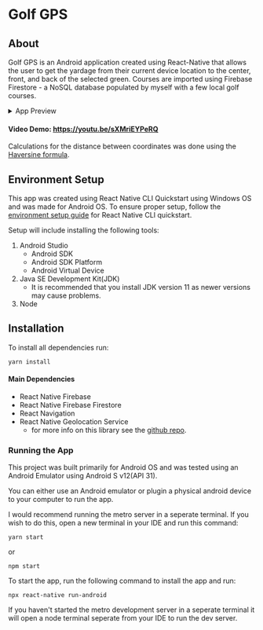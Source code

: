 # Golf GPS

## About

Golf GPS is an Android application created using React-Native that allows the user to get the yardage from their current device location to the center, front, and back of the selected green.  Courses are imported using Firebase Firestore - a NoSQL database populated by myself with a few local golf courses.    



<details>
<summary>App Preview</summary>

  <p align="center">
    <img src="https://user-images.githubusercontent.com/95270713/197870542-2ad94e74-ffc7-4c57-a79f-da45df873354.png">
    <img src="https://user-images.githubusercontent.com/95270713/197870647-cb975b3d-b992-4b1e-9e3e-c46e32c348d2.png">
  </p>
</details>

#### Video Demo: https://youtu.be/sXMriEYPeRQ

Calculations for the distance between coordinates was done using the [Haversine formula](https://en.wikipedia.org/wiki/Haversine_formula).

## Environment Setup

This app was created using React Native CLI Quickstart using Windows OS and was made for Android OS.  To ensure proper setup, follow the [environment setup guide](https://reactnative.dev/docs/environment-setup) for React Native CLI quickstart. 

Setup will include installing the following tools:

1. Android Studio
   - Android SDK
   - Android SDK Platform
   - Android Virtual Device
2. Java SE Development Kit(JDK)
   - It is recommended that you install JDK version 11 as newer versions may cause problems.
3. Node


## Installation

To install all dependencies run:
 
```
yarn install
```

#### Main Dependencies

- React Native Firebase
- React Native Firebase Firestore
- React Navigation
- React Native Geolocation Service
  - for more info on this library see the [github repo](https://github.com/Agontuk/react-native-geolocation-service).


### Running the App

This project was built primarily for Android OS and was tested using an Android Emulator using Android S v12(API 31).

You can either use an Android emulator or plugin a physical android device to your computer to run the app.

I would recommend running the metro server in a seperate terminal. If you wish to do this, open a new terminal in your IDE and run this command:

```
yarn start
```
or
```
npm start
```


To start the app, run the following command to install the app and run: 

```
npx react-native run-android
```
If you haven't started the metro development server in a seperate terminal it will open a node terminal seperate from your IDE to run the dev server.
